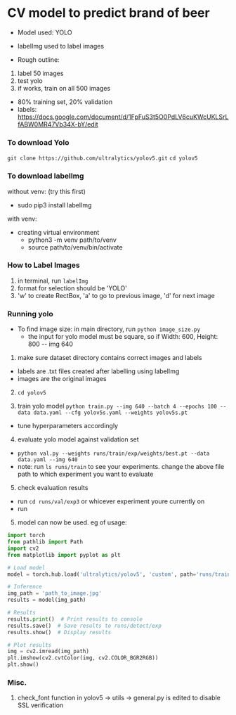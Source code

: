 # CV model to predict brand of beer 
- Model used: YOLO
- labelImg used to label images

- Rough outline:
1. label 50 images
2. test yolo
3. if works, train on all 500 images

- 80% training set, 20% validation
- labels: https://docs.google.com/document/d/1FpFuS3t5O0PdLV6cuKWcUKLSrLfABW0MR47Vb34X-bY/edit

### To download Yolo
`git clone https://github.com/ultralytics/yolov5.git`
`cd yolov5`

### To download labelImg
without venv: (try this first)
- sudo pip3 install labelImg

with venv:

- creating virtual environment
    - python3 -m venv path/to/venv
    - source path/to/venv/bin/activate

### How to Label Images
1. in terminal, run `labelImg`
2. format for selection should be 'YOLO'
3. 'w' to create RectBox, 'a' to go to previous image, 'd' for next image


### Running yolo

- To find image size: in main directory, run `python image_size.py`
    - the input for yolo model must be square, so if 
        Width: 600, Height: 800
      -- img 640

1. make sure dataset directory contains correct images and labels
- labels are .txt files created after labelling using labelImg
- images are the original images

2. `cd yolov5`

3. train yolo model
`python train.py --img 640 --batch 4 --epochs 100 --data data.yaml --cfg yolov5s.yaml --weights yolov5s.pt`
- tune hyperparameters accordingly

4. evaluate yolo model against validation set
- `python val.py --weights runs/train/exp/weights/best.pt --data data.yaml --img 640`
- note: run `ls runs/train` to see your experiments. change the above file path to which experiment you want to evaluate

5. check evaluation results
- run `cd runs/val/exp3` or whicever experiment youre currently on
- run 

5. model can now be used. eg of usage:
```python
import torch
from pathlib import Path
import cv2
from matplotlib import pyplot as plt

# Load model
model = torch.hub.load('ultralytics/yolov5', 'custom', path='runs/train/exp/weights/best.pt')

# Inference
img_path = 'path_to_image.jpg'
results = model(img_path)

# Results
results.print()  # Print results to console
results.save()  # Save results to runs/detect/exp
results.show()  # Display results

# Plot results
img = cv2.imread(img_path)
plt.imshow(cv2.cvtColor(img, cv2.COLOR_BGR2RGB))
plt.show()
```

### Misc.
1. check_font function in yolov5 -> utils -> general.py is edited to disable SSL verification